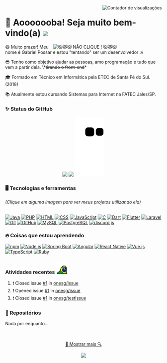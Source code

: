 <!-- BADGE DE VISITANTES -->
<a target="_blank" href="#">
<img align="right" title="Contador de visualizações" alt="Contador de visualizações" src="https://visitor-badge.laobi.icu/badge?page_id=onesg.onesg&title=visualizacoes&left_color=grey&right_color=blue"></a>


<!-- INICIO SAUDAÇÃO INICIAL -->
<h1 align="left">👾 Aooooooba! Seja muito bem-vindo(a)
<!-- GIF DA MÃOZINHA -->
<a target="_blank" href="#"><img src="https://media.giphy.com/media/hvRJCLFzcasrR4ia7z/giphy.gif" width="28px"></a>

</h1>
<!-- FIM SAUDAÇÃO INICIAL -->


<!-- IMAGEM GATINHO FOFO DIGITANDO (ALINHADA A DIREITA) -->
<a target="_blank" href="https://i.ytimg.com/vi/cmcXSRnv2nM/hqdefault.jpg">
<img align="right" title="😾😾😾 NÃO CLIQUE ! 😾😾😾" src="https://super.abril.com.br/wp-content/uploads/2016/09/super_imggato_digitando_0.gif" width="350"></a>


<!-- INICIO INFORMAÇÕES (ALINHADAS A ESQUEDA) -->
<p align="left">😄 Muito prazer! Meu nome é Gabriel Possar e estou "tentando" ser um desenvolvedor :v</p>
<p align="left">😎 Tenho como objetivo ajudar as pessoas, amo programação e tudo que vem a partir dela. \*<s>tirando o front-end</s>*</p>
<p align="left">🎓 Formado em Técnico em Informática pela ETEC de Santa Fé do Sul. (2018)</p>
<p align="left">📚 Atualmente estou cursando Sistemas para Internet na FATEC Jales/SP.</p>
<!-- FIM INFORMAÇÕES (ALINHADAS A ESQUEDA) -->


<!-- FUTURAMENTE COLOCAR BADGE COM AS REDES SOCIAIS -->


<!-- INICIO STATUS DO GITHUB (CENTRALIZADO) -->
<h3>✨ Status do GitHub</h3>

<div align="center">

<!-- PAINEL COM STATUS DA CONTA -->
<a target="_blank" href="#">
<img height="180em" src="https://github-readme-stats.vercel.app/api?username=onesg&theme=github_dark&custom_title=👨‍💻 Status do Gabriel&hide_title=false&include_all_commits=true&count_private=true&hide_rank=false&show_icons=true&disable_animations=false" /></a>

<!-- PAINEL COM AS LINGUAGENS MAIS USADAS -->
<a target="_blank" href="#">
<img height="180em" src="https://github-readme-stats.vercel.app/api/top-langs/?username=onesg&theme=github_dark&custom_title=📈 Linguagens mais usadas&layout=compact&langs_count=8" /></a>

<!-- IMAGEM DA COBRINHA QUE COME OS COMMITS -->
<a target="_blank" href="#">
<img src="https://github.com/onesg/onesg/blob/output/github-contribution-grid-snake.svg" /></a>

</div>
<!-- FIM STATUS DO GITHUB (CENTRALIZADO) -->


<!-- INICIO ICONES DE TECNOLOGIAS, FERRAMENTAS E AFINS -->
<h3>🖥️ Tecnologias e ferramentas</h3>

<h6>(Clique em alguma imagem para ver meus projetos utilizando ela)</h6>

<!-- DIV (ALINHADA A ESQUERDA) -->
<div align="left">

<!-- ICONE/LINK JAVA -->
<a target="_blank" href="https://github.com/onesg?tab=repositories&q=Java&type=source&sort=name">
<img width="40px" title="Java" alt="Java" src="https://cdn.jsdelivr.net/gh/devicons/devicon/icons/java/java-original.svg" /></a>

<!-- ICONE/LINK PHP -->
<a target="_blank" href="https://github.com/onesg?tab=repositories&q=PHP&type=source&sort=name">
<img width="40px" title="PHP" alt="PHP" src="https://cdn.jsdelivr.net/gh/devicons/devicon/icons/php/php-original.svg" /></a>

<!-- ICONE/LINK HTML -->
<a target="_blank" href="https://github.com/onesg?tab=repositories&q=HTML&type=source&sort=name">
<img width="40px" title="HTML" alt="HTML" src="https://cdn.jsdelivr.net/gh/devicons/devicon/icons/html5/html5-original.svg" /></a>

<!-- ICONE/LINK CSS -->
<a target="_blank" href="https://github.com/onesg?tab=repositories&q=CSS&type=source&sort=name">
<img width="40px" title="CSS" alt="CSS" src="https://cdn.jsdelivr.net/gh/devicons/devicon/icons/css3/css3-original.svg" /></a>

<!-- ICONE/LINK JAVASCRIPT -->
<a target="_blank" href="https://github.com/onesg?tab=repositories&q=JavaScript&type=source&sort=name">
<img width="40px" title="JavaScript" alt="JavaScript" src="https://cdn.jsdelivr.net/gh/devicons/devicon/icons/javascript/javascript-original.svg" /></a>

<!-- ICONE/LINK C -->
<a target="_blank" href="https://github.com/onesg?tab=repositories&q=C&type=source&sort=name">
<img width="40px" title="C" alt="C" src="https://cdn.jsdelivr.net/gh/devicons/devicon/icons/c/c-original.svg" /></a>

<!-- ICONE/LINK DART -->
<a target="_blank" href="https://github.com/onesg?tab=repositories&q=Dart&type=source&sort=name">
<img width="40px" title="Dart" alt="Dart" src="https://cdn.jsdelivr.net/gh/devicons/devicon/icons/dart/dart-original.svg" /></a>

<!-- ICONE/LINK FLUTTER -->
<a target="_blank" href="https://github.com/onesg?tab=repositories&q=Flutter&type=source&sort=name">
<img width="40px" title="Flutter" alt="Flutter" src="https://cdn.jsdelivr.net/gh/devicons/devicon/icons/flutter/flutter-original.svg" /></a>

<!-- ICONE/LINK LARAVEL -->
<a target="_blank" href="https://github.com/onesg?tab=repositories&q=Laravel&type=source&sort=name">
<img width="40px" title="Laravel" alt="Laravel" src="https://cdn.jsdelivr.net/gh/devicons/devicon/icons/laravel/laravel-plain.svg" /></a>

<!-- ICONE/LINK GIT -->
<a target="_blank" href="https://github.com/onesg?tab=repositories&q=Git&type=source&sort=name">
<img width="40px" title="Git" alt="Git" src="https://cdn.jsdelivr.net/gh/devicons/devicon/icons/git/git-original.svg" /></a>

<!-- ICONE/LINK GITHUB -->
<a target="_blank" href="https://github.com/onesg?tab=repositories&q=GitHub&type=source&sort=name">
<img width="40px" title="GitHub" alt="GitHub" src="https://cdn.jsdelivr.net/gh/devicons/devicon/icons/github/github-original.svg" /></a>

<!-- ICONE/LINK MYSQL -->
<a target="_blank" href="https://github.com/onesg?tab=repositories&q=MySQL&type=source&sort=name">
<img width="40px" title="MySQL" alt="MySQL" src="https://cdn.jsdelivr.net/gh/devicons/devicon/icons/mysql/mysql-original.svg" /></a>

<!-- ICONE/LINK POSTGRESQL -->
<a target="_blank" href="https://github.com/onesg?tab=repositories&q=PostgreSQL&type=source&sort=name">
<img width="40px" title="PostgreSQL" alt="PostgreSQL" src="https://cdn.jsdelivr.net/gh/devicons/devicon/icons/postgresql/postgresql-original.svg" /></a>

<!-- ICONE/LINK DISCORD.JS -->
<a target="_blank" href="https://github.com/onesg?tab=repositories&q=discord&type=source&sort=name">
<img width="40px" title="discord.js" alt="discord.js" src="https://cdn.jsdelivr.net/gh/devicons/devicon/icons/discordjs/discordjs-original.svg" /></a>

</div>
<!-- FIM ICONES DE TECNOLOGIAS, FERRAMENTAS E AFINS -->


<!-- INICIO ICONES DE TECNOLOGIAS QUE ESTOU APRENDENDO -->
<h3>🔥 Coisas que estou aprendendo</h3>

<!-- DIV (ALINHADA A ESQUERDA) -->
<div align="left">

<!-- ICONE/LINK NPM -->
<a target="_blank" href="https://github.com/onesg?tab=repositories&q=npm&type=source&sort=name">
<img width="40px" title="npm" alt="npm" src="https://cdn.jsdelivr.net/gh/devicons/devicon/icons/npm/npm-original-wordmark.svg" /></a>

<!-- ICONE/LINK NODE.JS -->
<a target="_blank" href="https://github.com/onesg?tab=repositories&q=Node&type=source&sort=name">
<img width="40px" title="Node.js" alt="Node.js" src="https://cdn.jsdelivr.net/gh/devicons/devicon/icons/nodejs/nodejs-original.svg" /></a>

<!-- ICONE/LINK SPRING BOOT -->
<a target="_blank" href="https://github.com/onesg?tab=repositories&q=Spring&type=source&sort=name">
<img width="40px" title="Spring Boot" alt="Spring Boot" src="https://cdn.jsdelivr.net/gh/devicons/devicon/icons/spring/spring-original.svg" /></a>

<!-- ICONE/LINK ANGULAR -->
<a target="_blank" href="https://github.com/onesg?tab=repositories&q=Angular&type=source&sort=name">
<img width="40px" title="Angular" alt="Angular" src="https://cdn.jsdelivr.net/gh/devicons/devicon/icons/angularjs/angularjs-original.svg" /></a>

<!-- ICONE/LINK REACT NATIVE -->
<a target="_blank" href="https://github.com/onesg?tab=repositories&q=React&type=source&sort=name">
<img width="40px" title="React Native" alt="React Native" src="https://cdn.jsdelivr.net/gh/devicons/devicon/icons/react/react-original.svg" /></a>

<!-- ICONE/LINK VUE.JS -->
<a target="_blank" href="https://github.com/onesg?tab=repositories&q=Vue&type=source&sort=name">
<img width="40px" title="Vue.js" alt="Vue.js" src="https://cdn.jsdelivr.net/gh/devicons/devicon/icons/vuejs/vuejs-original.svg" /></a>

<!-- ICONE/LINK TYPESCRIPT -->
<a target="_blank" href="https://github.com/onesg?tab=repositories&q=TypeScript&type=source&sort=name">
<img width="40px" title="TypeScript" alt="TypeScript" src="https://cdn.jsdelivr.net/gh/devicons/devicon/icons/typescript/typescript-original.svg" /></a>

<!-- ICONE/LINK RUBY -->
<a target="_blank" href="https://github.com/onesg?tab=repositories&q=Ruby&type=source&sort=name">
<img width="40px" title="Ruby" alt="Ruby" src="https://cdn.jsdelivr.net/gh/devicons/devicon/icons/ruby/ruby-original.svg" /></a>

</div>
<!-- FIM ICONES DE TECNOLOGIAS QUE ESTOU APRENDENDO -->


<!-- INCIO ATIVIDADES RECENTES NO GITHUB -->
<h3>Atividades recentes

<!-- IMAGEM PAPAGAIO BRASILEIRO DANÇANDO :P -->
<a target="_blank" href="https://www.youtube.com/watch?v=HACvos_y5wM">
<img title="🦜🦜 Clique para ter um bom dia! 🦜🦜" src="https://raw.githubusercontent.com/ItsAnunesS/ItsAnunesS/master/src/img/parrots/flags/brazilparrot.gif" width="40px" /></a></h3>

<!--START_SECTION:activity-->
1. ❗️ Closed issue [#1](https://github.com/onesg/issue/issues/1) in [onesg/issue](https://github.com/onesg/issue)
2. ❗️ Opened issue [#1](https://github.com/onesg/issue/issues/1) in [onesg/issue](https://github.com/onesg/issue)
3. ❗️ Closed issue [#1](https://github.com/onesg/testIssue/issues/1) in [onesg/testIssue](https://github.com/onesg/testIssue)
<!--END_SECTION:activity-->







<!-- FIM ATIVIDADES RECENTES NO GITHUB -->


<!-- INICIO REPOSITÓRIOS -->
<h3>📂 Repositórios</h3>
Nada por enquanto...
<!-- DIV CENTRALIZADA -->
<div align="center">

<!-- REPOSITORIO 001 -->
<!--a target="_blank" href="https://github.com/onesg/onesg">
<img src="https://github-readme-stats.vercel.app/api/pin/?username=onesg&repo=onesg&theme=github_dark"></a-->

<!-- FIM REPOSITÓRIOS -->


<!-- QUEBRAS DE LINHA -->
<br />
<br />

<!-- LINK PARA MOSTRAR TODOS OS REPOSITÓRIOS -->
<a target="_blank" href="https://github.com/onesg?tab=repositories" title="Mostrar todos repositórios">🔎 Mostrar mais 🔍</a>

<!-- IMAGEM COM EFEITO DE ONDA PRO RODAPÉ DA PÁGINA -->
<a target="_blank" href="#"><img src="https://raw.githubusercontent.com/bornmay/bornmay/Update/svg/Bottom.svg" /></a>

<div/>

<!--                                                  README.md created by Gabriel Possar                                                  -->
